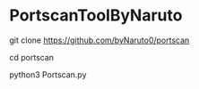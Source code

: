 # PortscanToolByNaruto
git clone https://github.com/byNaruto0/portscan

cd portscan

python3 Portscan.py
